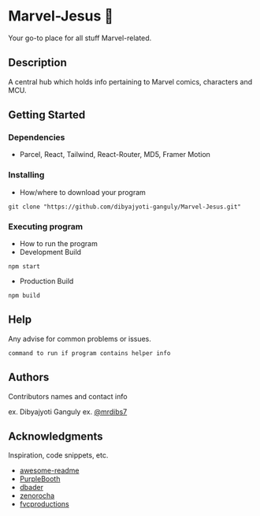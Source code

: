 # Marvel-Jesus 🚀

Your go-to place for all stuff Marvel-related.

## Description

A central hub which holds info pertaining to Marvel comics, characters and MCU.

## Getting Started

### Dependencies

* Parcel, React, Tailwind, React-Router, MD5, Framer Motion

### Installing

* How/where to download your program
```
git clone "https://github.com/dibyajyoti-ganguly/Marvel-Jesus.git"
```

### Executing program

* How to run the program
* Development Build
```
npm start
```
* Production Build
```
npm build
```

## Help

Any advise for common problems or issues.
```
command to run if program contains helper info
```

## Authors

Contributors names and contact info

ex. Dibyajyoti Ganguly
ex. [@mrdibs7](https://x.com/mrdibs7)

## Acknowledgments

Inspiration, code snippets, etc.
* [awesome-readme](https://github.com/matiassingers/awesome-readme)
* [PurpleBooth](https://gist.github.com/PurpleBooth/109311bb0361f32d87a2)
* [dbader](https://github.com/dbader/readme-template)
* [zenorocha](https://gist.github.com/zenorocha/4526327)
* [fvcproductions](https://gist.github.com/fvcproductions/1bfc2d4aecb01a834b46)
